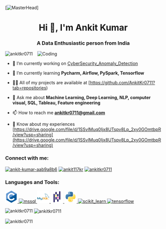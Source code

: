 [![MasterHead](https://www.ismartcom.com/hs-fs/hubfs/ai%20imp.gif?width=600&name=ai%20imp.gif)]
<h1 align="center">Hi 👋, I'm Ankit Kumar</h1>
<h3 align="center">A Data Enthusiastic person from India</h3>
<img align="right" alt="Coding" width="400" src="https://analyticsindiamag.com/wp-content/uploads/2018/12/developer-dribbble.gif">

<p align="left"> <img src="https://komarev.com/ghpvc/?username=ankitkr0711&label=Profile%20views&color=0e75b6&style=flat" alt="ankitkr0711" /> </p>

- 🔭 I’m currently working on [CyberSecurity_Anomaly_Detection](https://github.com/AnkitKr0711/CyberSecurity_Anomaly_Detection)

- 🌱 I’m currently learning **Pycharm, Airflow, PySpark, Tensorflow**

- 👨‍💻 All of my projects are available at [https://github.com/AnkitKr0711?tab=repositories)

- 💬 Ask me about **Machine Learning, Deep Learning, NLP, computer visual, SQL, Tableau, Feature engineering**

- 📫 How to reach me **ankitkr0711@gmail.com**

- 📄 Know about my experiences [https://drive.google.com/file/d/1SSvlMuq0Ijx8UTspv8Lp_2xy0GOmtbpR/view?usp=sharing](https://drive.google.com/file/d/1SSvlMuq0Ijx8UTspv8Lp_2xy0GOmtbpR/view?usp=sharing)

<h3 align="left">Connect with me:</h3>
<p align="left">
<a href="https://linkedin.com/in/ankit-kumar-aab9a8b6" target="blank"><img align="center" src="https://raw.githubusercontent.com/rahuldkjain/github-profile-readme-generator/master/src/images/icons/Social/linked-in-alt.svg" alt="ankit-kumar-aab9a8b6" height="30" width="40" /></a>
<a href="https://kaggle.com/ankit117kr" target="blank"><img align="center" src="https://raw.githubusercontent.com/rahuldkjain/github-profile-readme-generator/master/src/images/icons/Social/kaggle.svg" alt="ankit117kr" height="30" width="40" /></a>
<a href="https://www.hackerrank.com/ankitkr0711" target="blank"><img align="center" src="https://raw.githubusercontent.com/rahuldkjain/github-profile-readme-generator/master/src/images/icons/Social/hackerrank.svg" alt="ankitkr0711" height="30" width="40" /></a>
</p>

<h3 align="left">Languages and Tools:</h3>
<p align="left"> <a href="https://www.cprogramming.com/" target="_blank" rel="noreferrer"> <img src="https://raw.githubusercontent.com/devicons/devicon/master/icons/c/c-original.svg" alt="c" width="40" height="40"/> </a> <a href="https://www.microsoft.com/en-us/sql-server" target="_blank" rel="noreferrer"> <img src="https://www.svgrepo.com/show/303229/microsoft-sql-server-logo.svg" alt="mssql" width="40" height="40"/> </a> <a href="https://www.mysql.com/" target="_blank" rel="noreferrer"> <img src="https://raw.githubusercontent.com/devicons/devicon/master/icons/mysql/mysql-original-wordmark.svg" alt="mysql" width="40" height="40"/> </a> <a href="https://pandas.pydata.org/" target="_blank" rel="noreferrer"> <img src="https://raw.githubusercontent.com/devicons/devicon/2ae2a900d2f041da66e950e4d48052658d850630/icons/pandas/pandas-original.svg" alt="pandas" width="40" height="40"/> </a> <a href="https://www.python.org" target="_blank" rel="noreferrer"> <img src="https://raw.githubusercontent.com/devicons/devicon/master/icons/python/python-original.svg" alt="python" width="40" height="40"/> </a> <a href="https://scikit-learn.org/" target="_blank" rel="noreferrer"> <img src="https://upload.wikimedia.org/wikipedia/commons/0/05/Scikit_learn_logo_small.svg" alt="scikit_learn" width="40" height="40"/> </a> <a href="https://www.tensorflow.org" target="_blank" rel="noreferrer"> <img src="https://www.vectorlogo.zone/logos/tensorflow/tensorflow-icon.svg" alt="tensorflow" width="40" height="40"/> </a> </p>

<p><img align="left" src="https://github-readme-stats.vercel.app/api/top-langs?username=ankitkr0711&show_icons=true&locale=en&layout=compact" alt="ankitkr0711" /></p>

<p>&nbsp;<img align="center" src="https://github-readme-stats.vercel.app/api?username=ankitkr0711&show_icons=true&locale=en" alt="ankitkr0711" /></p>

<p><img align="center" src="https://github-readme-streak-stats.herokuapp.com/?user=ankitkr0711&" alt="ankitkr0711" /></p>

